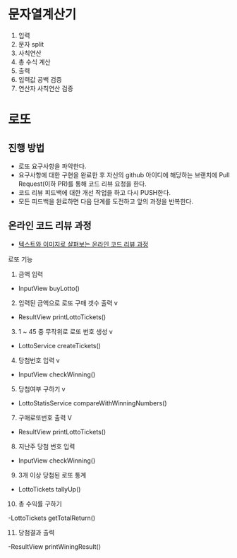 # 문자열계산기

1. 입력
2. 문자 split
3. 사칙연산
4. 총 수식 계산
5. 출력
6. 입력값 공백 검증
7. 연산자 사칙연산 검증

# 로또

## 진행 방법

* 로또 요구사항을 파악한다.
* 요구사항에 대한 구현을 완료한 후 자신의 github 아이디에 해당하는 브랜치에 Pull Request(이하 PR)를 통해 코드 리뷰 요청을 한다.
* 코드 리뷰 피드백에 대한 개선 작업을 하고 다시 PUSH한다.
* 모든 피드백을 완료하면 다음 단계를 도전하고 앞의 과정을 반복한다.

## 온라인 코드 리뷰 과정

* [텍스트와 이미지로 살펴보는 온라인 코드 리뷰 과정](https://github.com/next-step/nextstep-docs/tree/master/codereview)

로또 기능

1. 금액 입력

- InputView buyLotto()

2. 입력된 금액으로 로또 구매 갯수 출력 v

- ResultView printLottoTickets()

3. 1 ~ 45 중 무작위로 로또 번호 생성 v

- LottoService createTickets()

4. 당첨번호 입력 v

- InputView checkWinning()

5. 당첨여부 구하기 v

- LottoStatisService compareWithWinningNumbers()

7. 구매로또번호 출력 V

- ResultView printLottoTickets()

8. 지난주 당첨 번호 입력

- InputView checkWinning()

9. 3개 이상 당첨된 로또 통계

- LottoTickets tallyUp()

10. 총 수익률 구하기

-LottoTickets getTotalReturn()

11. 당첨결과 출력

-ResultView printWiningResult()